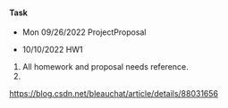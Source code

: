 



#### Task

- Mon 09/26/2022 ProjectProposal

- 10/10/2022  HW1



1. All homework and proposal needs reference. 
2. 

https://blog.csdn.net/bleauchat/article/details/88031656

